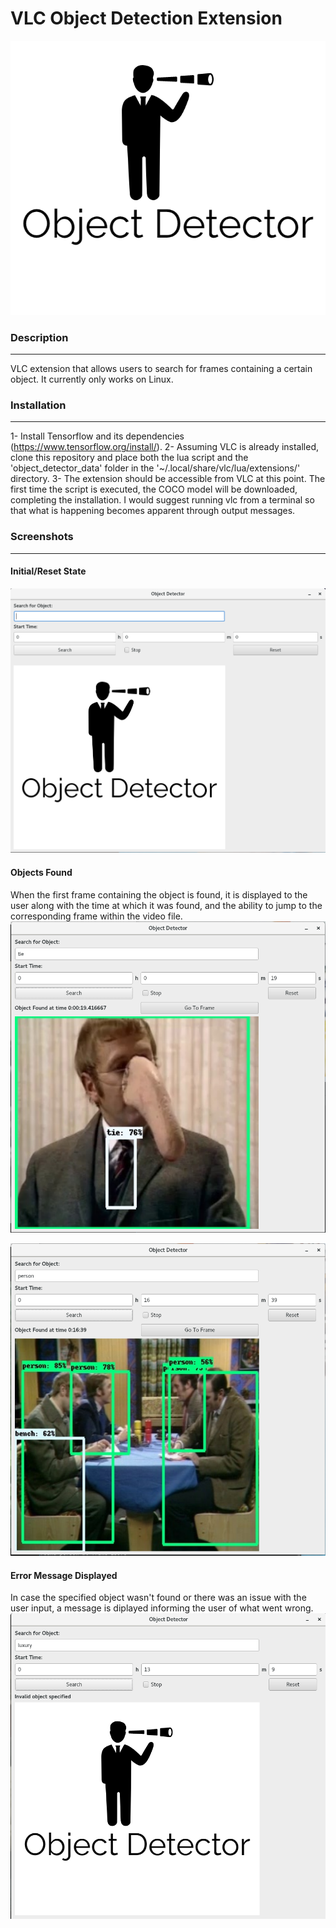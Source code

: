  # VLC Object Detection Extension
![alt text](https://github.com/KarlHajal/VLC-Object-Detection-Add-On/raw/master/object_detector_data/logo.png "Logo")
 ### Description
 ***
 VLC extension that allows users to search for frames containing a certain object. 
 It currently only works on Linux.

### Installation
***
1- Install Tensorflow and its dependencies (https://www.tensorflow.org/install/).
2- Assuming VLC is already installed, clone this repository and place both the lua script and the 'object_detector_data' folder in the '~/.local/share/vlc/lua/extensions/' directory.
3- The extension should be accessible from VLC at this point. The first time the script is executed, the COCO model will be downloaded, completing the installation. I would suggest running vlc from a terminal so that what is happening becomes apparent through output messages.

### Screenshots
***

#### Initial/Reset State
![alt text](https://github.com/KarlHajal/VLC-Object-Detection-Add-On/raw/master/screenshots/initial_state.png "Initial State")

#### Objects Found
When the first frame containing the object is found, it is displayed to the user along with the time at which it was found, and the ability to jump to the corresponding frame within the video file.
![alt text](https://github.com/KarlHajal/VLC-Object-Detection-Add-On/raw/master/screenshots/object_found_1.png "Object Found 1")

![alt text](https://github.com/KarlHajal/VLC-Object-Detection-Add-On/raw/master/screenshots/object_found_2.png "Object Found 2")

#### Error Message Displayed
In case the specified object wasn't found or there was an issue with the user input, a message is diplayed informing the user of what went wrong.
![alt text](https://github.com/KarlHajal/VLC-Object-Detection-Add-On/raw/master/screenshots/error_message.png "Error Message")
